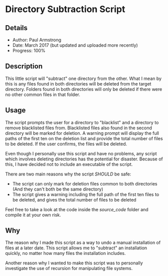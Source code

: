 # Directory Subtraction Script

## Details

* Author: Paul Armstrong
* Date: March 2017 (but updated and uploaded more recently)
* Progress: 100%

## Description

This little script will "subtract" one directory from the other. What I mean by this is any files found in both directories will be deleted from the target directory. Folders found in both directories will only be deleted if there were no other common files in that folder.

## Usage

The script prompts the user for a directory to "blacklist" and a directory to remove blacklisted files from. Blacklisted files also found in the second directory will be marked for deletion. A warning prompt will display the full paths of the first ten on the deletion list and provide the total number of files to be deleted. If the user confirms, the files will be deleted.

Even though I personally use this script and have no problems, any script which involves deleting directories has the potential for disaster. Because of this, I have decided not to include an executable of the script.

There are two main reasons why the script *SHOULD* be safe:
* The script can only mark for deletion files common to both directories (And they can't both be the same directory)
* The script gives a warning including the full path of the first ten files to be deleted, and gives the total number of files to be deleted

Feel free to take a look at the code inside the *source_code* folder and compile it at your own risk.

## Why

The reason why I made this script as a way to undo a manual installation of files at a later date. This script allows me to "subtract" an installation quickly, no matter how many files the installation includes.

Another reason why I wanted to make this script was to personally investigate the use of recursion for manipulating file systems.
